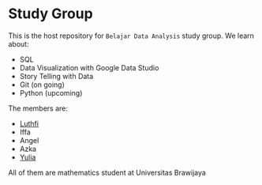# Study Group

This is the host repository for `Belajar Data Analysis` study group.
We learn about:
* SQL
* Data Visualization with Google Data Studio
* Story Telling with Data
* Git (on going)
* Python (upcoming)

The members are:
* [Luthfi](https://github.com/luthfioye)
* Iffa
* Angel
* Azka
* [Yulia](https://github.com/YuliaRatsa)

All of them are mathematics student at Universitas Brawijaya

